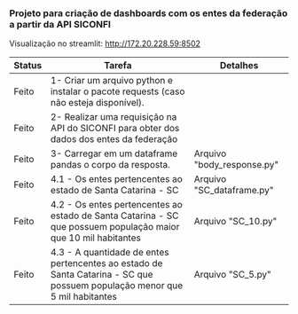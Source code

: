 ### Projeto para criação de dashboards com os entes da federação a partir da API SICONFI

Visualização no streamlit: http://172.20.228.59:8502 



Status | Tarefa | Detalhes
-- | -- | --
Feito | 1- Criar um arquivo python e instalar o pacote requests (caso não esteja disponível). |
Feito | 2- Realizar uma requisição na API do SICONFI para obter dos dados dos entes da federação | 
Feito | 3- Carregar em um dataframe pandas o corpo da resposta. | Arquivo "body_response.py"
Feito | 4.1 - Os entes pertencentes ao estado de Santa Catarina - SC | Arquivo "SC_dataframe.py"
Feito | 4.2 - Os entes pertencentes ao estado de Santa Catarina - SC que possuem população maior que 10 mil habitantes | Arquivo "SC_10.py"
Feito | 4.3 - A quantidade de entes pertencentes ao estado de Santa Catarina - SC que possuem população menor que 5 mil habitantes | Arquivo "SC_5.py"
